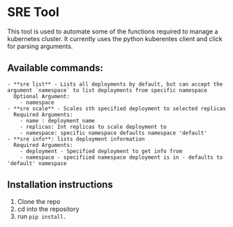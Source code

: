 # SRE Tool

This tool is used to automate some of the functions required to manage a kubernetes cluster. It currently uses the python kuberentes client and click for parsing arguments.

## Available commands:
    - **sre list** - Lists all deployments by default, but can accept the argument `namespace` to list deployments from specific namespace
      Optional Argument:
        - namespace
    - **sre scale** - Scales sth specified deployment to selected replicas
      Required Arguments:
        - name : deployment name
        - replicas: Int replicas to scale deployment to
        - namespace: specific namespace defaults namespace 'default'
    - **sre info**: lists deployment information
      Required Arguments:
        - deployment - Specified deployment to get info from
        - namespace - specifiied namespace deployment is in - defaults to 'default' namespace

## Installation instructions
  1. Clone the repo
  1. cd into the repository
  2. run `pip install.`
